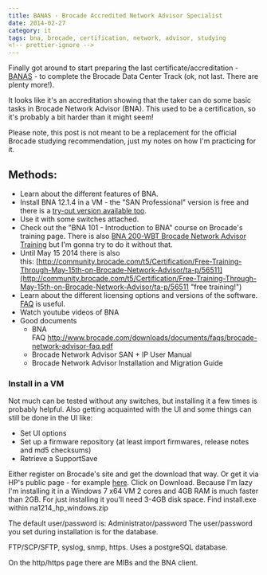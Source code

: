 ```yaml
---
title: BANAS - Brocade Accredited Network Advisor Specialist
date: 2014-02-27
category: it
tags: bna, brocade, certification, network, advisor, studying
<!-- prettier-ignore -->
---
```


Finally got around to start preparing the last certificate/accreditation -
[BANAS](http://www.brocade.com/education/certification-accreditation/accredited-network-advisor-specialist/curriculum.page "curriculum on brocade.com") -
to complete the Brocade Data Center Track (ok, not last. There are plenty
more!).

It looks like it's an accreditation showing that the taker can do some basic
tasks in Brocade Network Advisor (BNA). This used to be a certification, so it's
probably a bit harder than it might seem!

Please note, this post is not meant to be a replacement for the official Brocade
studying recommendation, just my notes on how I'm practicing for it.

## **Methods:**

- Learn about the different features of BNA.
- Install BNA 12.1.4 in a VM - the "SAN Professional" version is free and there
  is a
  [try-out version available too](http://www.brocade.com/services-support/drivers-downloads/software-evaluations/index.page).
- Use it with some switches attached.
- Check out the "BNA 101 - Introduction to BNA" course on Brocade's training
  page. There is
  also [BNA 200-WBT Brocade Network Advisor Training](http://www.brocade.com/downloads/documents/course_data_sheets/BNA200-WBT-DataSheet.pdf) but
  I'm gonna try to do it without that.
- Until May 15 2014 there is also
  this: [http://community.brocade.com/t5/Certification/Free-Training-Through-May-15th-on-Brocade-Network-Advisor/ta-p/56511](http://community.brocade.com/t5/Certification/Free-Training-Through-May-15th-on-Brocade-Network-Advisor/ta-p/56511 "free training!")
- Learn about the different licensing options and versions of the software.
  [FAQ](http://www.brocade.com/downloads/documents/faqs/brocade-network-advisor-faq.pdf)
  is useful.
- Watch youtube videos of BNA
- Good documents
  - BNA
    FAQ <http://www.brocade.com/downloads/documents/faqs/brocade-network-advisor-faq.pdf>
  - Brocade Network Advisor SAN + IP User Manual
  - Brocade Network Advisor Installation and Migration Guide

### Install in a VM

Not much can be tested without any switches, but installing it a few times is
probably helpful. Also getting acquainted with the UI and some things can still
be done in the UI like:

- Set UI options
- Set up a firmware repository (at least import firmwares, release notes and md5
  checksums)
- Retrieve a SupportSave

Either register on Brocade's site and get the download that way. Or get it via
HP's public page - for example
[here](http://www8.hp.com/us/en/products/storage-software/product-detail.html?oid=3832744#!tab=features).
Click on Download. Because I'm lazy I'm installing it in a Windows 7 x64 VM 2
cores and 4GB RAM is much faster than 2GB. For just installing it you'll need
3-4GB disk space. Find install.exe within na1214_hp_windows.zip

The default user/password is: Administrator/password The user/password you set
during installation is for the database.

FTP/SCP/SFTP, syslog, snmp, https. Uses a postgreSQL database.

On the http/https page there are MIBs and the BNA client.
